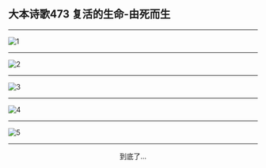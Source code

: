 
## 大本诗歌473 复活的生命-由死而生
        
<div id="aplayer0"></div>

---

<img alt="1" data-original="/data/d0472/1">

---

<img alt="2" data-original="/data/d0472/2">

---

<img alt="3" data-original="/data/d0472/3">

---

<img alt="4" data-original="/data/d0472/4">

---

<img alt="5" data-original="/data/d0472/5">

---

<p style="text-align: center">到底了...</p>

<script src="/js/dist-view.js"></script>

<script>
MAIN.id = 'd0472';
        
const ap0 = new APlayer({
    container: document.getElementById('aplayer0'),
    volume: 1,
    loop: 'none',
    preload: 'none',
    audio: [{
        name: '大本诗歌473.mp3',
        artist: '大本诗歌',
        url: 'https://res.wx.qq.com/voice/getvoice?mediaid=MzI0NTk3MDM5M18yMjQ3NDkzNDA4',
        cover: '/favicon'
    }]
});
</script>
